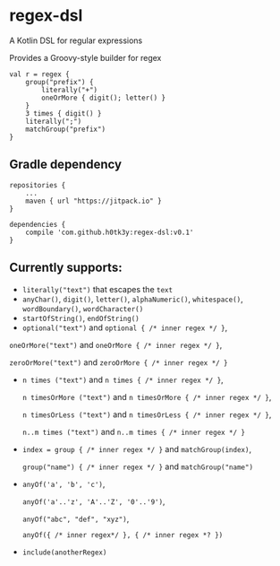 # regex-dsl
A Kotlin DSL for regular expressions

Provides a Groovy-style builder for regex

    val r = regex {
        group("prefix") {
            literally("+")
            oneOrMore { digit(); letter() }
        }
        3 times { digit() }
        literally(";")
        matchGroup("prefix")
    }
    
## Gradle dependency

    repositories {
	    ...
		maven { url "https://jitpack.io" }
	}
    
    dependencies {
	    compile 'com.github.h0tk3y:regex-dsl:v0.1'
	}
    
## Currently supports:

* `literally("text")` that escapes the `text`
* `anyChar()`, `digit()`, `letter()`, `alphaNumeric()`, `whitespace()`, `wordBoundary()`, `wordCharacter()`
* `startOfString()`, `endOfString()`
* `optional("text")` and `optional { /* inner regex */ }`,

 `oneOrMore("text")` and `oneOrMore { /* inner regex */ }`,
 
 `zeroOrMore("text")` and `zeroOrMore { /* inner regex */ }`
 
* `n times ("text")` and `n times { /* inner regex */ }`,
 
  `n timesOrMore ("text")` and `n timesOrMore { /* inner regex */ }`,
  
  `n timesOrLess ("text")` and `n timesOrLess { /* inner regex */ }`,
  
  `n..m times ("text")` and `n..m times { /* inner regex */ }`
  
* `index = group { /* inner regex */ }` and `matchGroup(index)`,
 
  `group("name") { /* inner regex */ }` and `matchGroup("name")`
  
* `anyOf('a', 'b', 'c')`, 

  `anyOf('a'..'z', 'A'..'Z', '0'..'9')`, 
  
  `anyOf("abc", "def", "xyz")`, 
  
  `anyOf({ /* inner regex*/ }, { /* inner regex *? })`
  
* `include(anotherRegex)`
